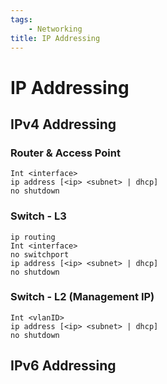 ```yaml
---
tags:
    - Networking
title: IP Addressing
---
```

# IP Addressing
## IPv4 Addressing
### Router & Access Point
    Int <interface>
    ip address [<ip> <subnet> | dhcp]
    no shutdown

### Switch - L3
    ip routing
    Int <interface>
    no switchport
    ip address [<ip> <subnet> | dhcp]
    no shutdown

### Switch - L2 (Management IP)
    Int <vlanID>
    ip address [<ip> <subnet> | dhcp]
    no shutdown
## IPv6 Addressing